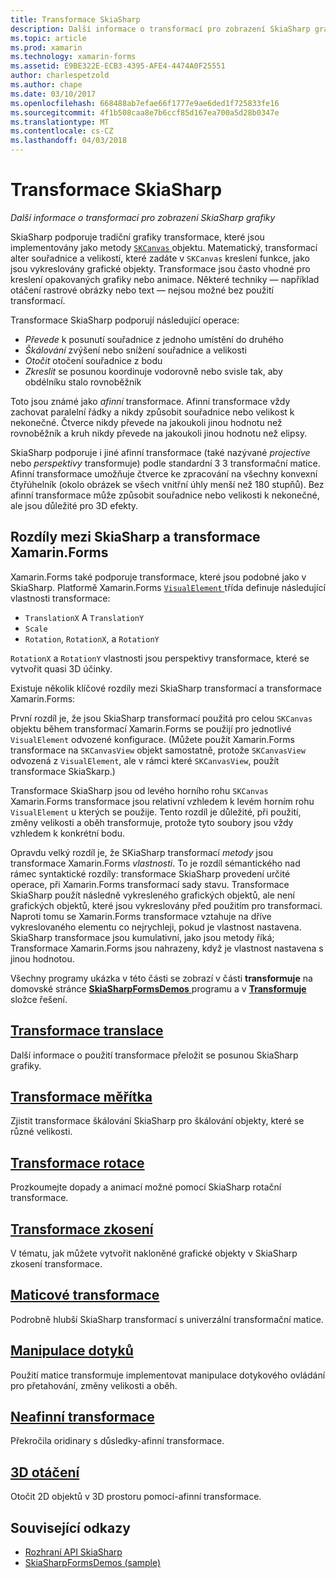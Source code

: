 ```yaml
---
title: Transformace SkiaSharp
description: Další informace o transformací pro zobrazení SkiaSharp grafiky
ms.topic: article
ms.prod: xamarin
ms.technology: xamarin-forms
ms.assetid: E9BE322E-ECB3-4395-AFE4-4474A0F25551
author: charlespetzold
ms.author: chape
ms.date: 03/10/2017
ms.openlocfilehash: 668488ab7efae66f1777e9ae6ded1f725833fe16
ms.sourcegitcommit: 4f1b508caa8e7b6ccf85d167ea700a5d28b0347e
ms.translationtype: MT
ms.contentlocale: cs-CZ
ms.lasthandoff: 04/03/2018
---
```

# <a name="skiasharp-transforms"></a>Transformace SkiaSharp

_Další informace o transformací pro zobrazení SkiaSharp grafiky_

SkiaSharp podporuje tradiční grafiky transformace, které jsou implementovány jako metody [ `SKCanvas` ](https://developer.xamarin.com/api/type/SkiaSharp.SKCanvas/) objektu. Matematický, transformací alter souřadnice a velikostí, které zadáte v `SKCanvas` kreslení funkce, jako jsou vykreslovány grafické objekty. Transformace jsou často vhodné pro kreslení opakovaných grafiky nebo animace. Některé techniky &mdash; například otáčení rastrové obrázky nebo text &mdash; nejsou možné bez použití transformací.

Transformace SkiaSharp podporují následující operace:

- *Převede* k posunutí souřadnice z jednoho umístění do druhého
- *Škálování* zvýšení nebo snížení souřadnice a velikosti
- *Otočit* otočení souřadnice z bodu
- *Zkreslit* se posunou koordinuje vodorovně nebo svisle tak, aby obdélníku stalo rovnoběžník

Toto jsou známé jako *afinní* transformace. Afinní transformace vždy zachovat paralelní řádky a nikdy způsobit souřadnice nebo velikost k nekonečné. Čtverce nikdy převede na jakoukoli jinou hodnotu než rovnoběžník a kruh nikdy převede na jakoukoli jinou hodnotu než elipsy.

SkiaSharp podporuje i jiné afinní transformace (také nazývané *projective* nebo *perspektivy* transformuje) podle standardní 3 3 transformační matice. Afinní transformace umožňuje čtverce ke zpracování na všechny konvexní čtyřúhelník (okolo obrázek se všech vnitřní úhly menší než 180 stupňů). Bez afinní transformace může způsobit souřadnice nebo velikosti k nekonečné, ale jsou důležité pro 3D efekty.

## <a name="differences-between-skiasharp-and-xamarinforms-transforms"></a>Rozdíly mezi SkiaSharp a transformace Xamarin.Forms

Xamarin.Forms také podporuje transformace, které jsou podobné jako v SkiaSharp. Platformě Xamarin.Forms [ `VisualElement` ](https://developer.xamarin.com/api/type/Xamarin.Forms.VisualElement/) třída definuje následující vlastnosti transformace:

- `TranslationX` A `TranslationY`
- `Scale`
- `Rotation`, `RotationX`, a `RotationY`

`RotationX` a `RotationY` vlastnosti jsou perspektivy transformace, které se vytvořit quasi 3D účinky.

Existuje několik klíčové rozdíly mezi SkiaSharp transformací a transformace Xamarin.Forms:

První rozdíl je, že jsou SkiaSharp transformací použitá pro celou `SKCanvas` objektu během transformací Xamarin.Forms se použijí pro jednotlivé `VisualElement` odvozené konfigurace. (Můžete použít Xamarin.Forms transformace na `SKCanvasView` objekt samostatně, protože `SKCanvasView` odvozená z `VisualElement`, ale v rámci které `SKCanvasView`, použít transformace SkiaSkarp.)

Transformace SkiaSharp jsou od levého horního rohu `SKCanvas` Xamarin.Forms transformace jsou relativní vzhledem k levém horním rohu `VisualElement` u kterých se použije. Tento rozdíl je důležité, při použití, změny velikosti a oběh transformuje, protože tyto soubory jsou vždy vzhledem k konkrétní bodu.

Opravdu velký rozdíl je, že SKiaSharp transformací *metody* jsou transformace Xamarin.Forms *vlastnosti*. To je rozdíl sémantického nad rámec syntaktické rozdíly: transformace SkiaSharp provedení určité operace, při Xamarin.Forms transformací sady stavu. Transformace SkiaSharp použít následně vykresleného grafických objektů, ale není grafických objektů, které jsou vykreslovány před použitím pro transformaci. Naproti tomu se Xamarin.Forms transformace vztahuje na dříve vykreslovaného elementu co nejrychleji, pokud je vlastnost nastavena. SkiaSharp transformace jsou kumulativní, jako jsou metody říká; Transformace Xamarin.Forms jsou nahrazeny, když je vlastnost nastavena s jinou hodnotou.

Všechny programy ukázka v této části se zobrazí v části **transformuje** na domovské stránce [ **SkiaSharpFormsDemos** ](https://developer.xamarin.com/samples/xamarin-forms/SkiaSharpForms/Demos/) programu a v [ **Transformuje** ](https://github.com/xamarin/xamarin-forms-samples/tree/master/SkiaSharpForms/SkiaSharpFormsDemos/SkiaSharpFormsDemos/SkiaSharpFormsDemos/Transforms) složce řešení.

## <a name="the-translate-transformtranslatemd"></a>[Transformace translace](translate.md)

Další informace o použití transformace přeložit se posunou SkiaSharp grafiky.

## <a name="the-scale-transformscalemd"></a>[Transformace měřítka](scale.md)

Zjistit transformace škálování SkiaSharp pro škálování objekty, které se různé velikosti.

## <a name="the-rotate-transformrotatemd"></a>[Transformace rotace](rotate.md)

Prozkoumejte dopady a animací možné pomocí SkiaSharp rotační transformace.

## <a name="the-skew-transformskewmd"></a>[Transformace zkosení](skew.md)

V tématu, jak můžete vytvořit nakloněné grafické objekty v SkiaSharp zkosení transformace.

## <a name="matrix-transformsmatrixmd"></a>[Maticové transformace](matrix.md)

Podrobně hlubší SkiaSharp transformací s univerzální transformační matice.

## <a name="touch-manipulationstouchmd"></a>[Manipulace dotyků](touch.md)

Použití matice transformuje implementovat manipulace dotykového ovládání pro přetahování, změny velikosti a oběh.

## <a name="non-affine-transformsnon-affinemd"></a>[Neafinní transformace](non-affine.md)

Překročila oridinary s důsledky-afinní transformace.

## <a name="3d-rotation3d-rotationmd"></a>[3D otáčení](3d-rotation.md)

Otočit 2D objektů v 3D prostoru pomocí-afinní transformace.


## <a name="related-links"></a>Související odkazy

- [Rozhraní API SkiaSharp](https://developer.xamarin.com/api/root/SkiaSharp/)
- [SkiaSharpFormsDemos (sample)](https://developer.xamarin.com/samples/xamarin-forms/SkiaSharpForms/Demos/)
